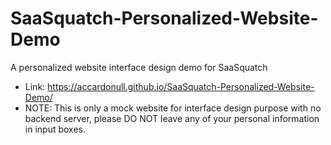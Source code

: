 # SaaSquatch-Personalized-Website-Demo
A personalized website interface design demo for SaaSquatch
- Link: https://accardonull.github.io/SaaSquatch-Personalized-Website-Demo/
- NOTE: This is only a mock website for interface design purpose with no backend server, please DO NOT leave any of your personal information in input boxes.
